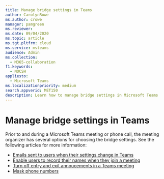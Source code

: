 ```yaml
---
title: Manage bridge settings in Teams
author: CarolynRowe
ms.author: crowe
manager: pamgreen
ms.reviewer: 
ms.date: 09/04/2020
ms.topic: article
ms.tgt.pltfrm: cloud
ms.service: msteams
audience: Admin
ms.collection: 
  - M365-collaboration
f1.keywords: 
  - NOCSH
appliesto: 
  - Microsoft Teams
ms.localizationpriority: medium
search.appverid: MET150
description: Learn how to manage bridge settings in Microsoft Teams
---
```


# Manage bridge settings in Teams

Prior to and during a Microsoft Teams meeting or phone call, the meeting organizer has several options for choosing the bridge settings. See the following articles for more information:

- [Emails sent to users when their settings change in Teams](emails-sent-to-users-when-their-settings-change-in-teams.md)
- [Enable users to record their names when they join a meeting](enable-users-to-record-their-name-when-they-join-a-meeting-in-teams.md)
- [Turn off entry and exit annoucements in a Teams meeting](turn-on-or-off-entry-and-exit-announcements-for-meetings-in-teams.md)
- [Mask phone numbers](ptsn-mask-phone-numbers.md)
